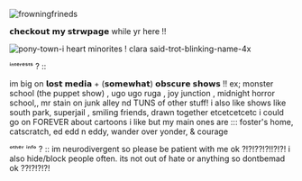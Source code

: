 
![frowningfrineds](https://github.com/user-attachments/assets/62b42d1c-15b0-4e78-a04f-e09a09193f17)


𝗰𝗵𝗲𝗰𝗸𝗼𝘂𝘁 𝗺𝘆 𝘀𝘁𝗿𝘄𝗽𝗮𝗴𝗲 while yr here !!


![pony-town-i heart minorites ! clara said-trot-blinking-name-4x](https://github.com/user-attachments/assets/0603effc-e23c-4b6d-b94a-5b694c15988f)

ⁱⁿᵗᵉʳᵉˢᵗˢ ? ::

im big on 𝗹𝗼𝘀𝘁 𝗺𝗲𝗱𝗶𝗮 + (𝘀𝗼𝗺𝗲𝘄𝗵𝗮𝘁) 𝗼𝗯𝘀𝗰𝘂𝗿𝗲 𝘀𝗵𝗼𝘄𝘀 !! ex; monster school (the puppet show) , ugo ugo ruga , joy junction , midnight horror school,, mr stain on junk alley nd TUNS of other stuff!
i also like shows like south park, superjail , smiling friends, drawn together etcetcetcetc
i could go on FOREVER about cartoons i like but my main ones are ::: foster's home, catscratch, ed edd n eddy, wander over yonder, & courage

ᵒᵗʰᵉʳ ⁱⁿᶠᵒ ? ::
im neurodivergent so please be patient with me ok ?!?!??!?!!?!?!  i also hide/block people often. its not out of hate or anything so dontbemad ok ??!?!?!?!
